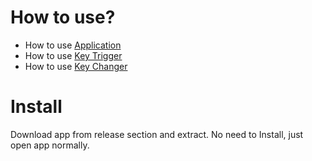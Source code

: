 # How to use?

- How to use [Application](docs/KeyToKey.md)
- How to use [Key Trigger](docs/KeyTrigger.md)
- How to use [Key Changer](docs/KeyChanger.md)

# Install

Download app from release section and extract. No need to Install, just open app normally.
